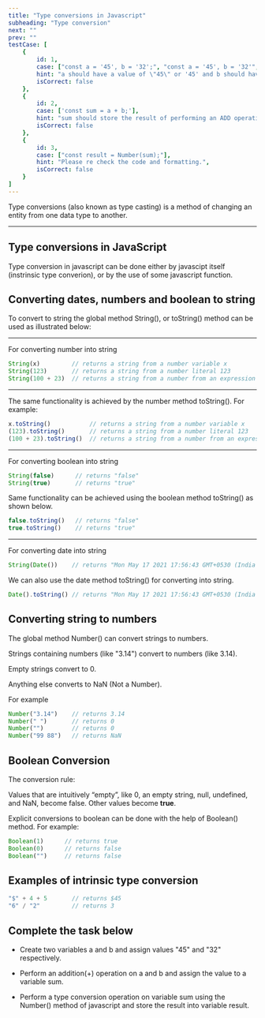```yaml
---
title: "Type conversions in Javascript"
subheading: "Type conversion"
next: ""
prev: ""
testCase: [
    {
        id: 1,
        case: ["const a = '45', b = '32';", "const a = '45', b = '32'","const a = '45'; const b = '32';", "const a = \"45\", b = \"32\";", "const a = \"45\", b = \"32\"","const a = \"45\"; const b = \"32\";"],
        hint: "a should have a value of \"45\" or '45' and b should have a value of \"32\" or '32'",
        isCorrect: false
    },
    {
        id: 2,
        case: ['const sum = a + b;'],
        hint: "sum should store the result of performing an ADD operation on the numb",
        isCorrect: false
    },
    {
        id: 3,
        case: ["const result = Number(sum);"],
        hint: "Please re check the code and formatting.",
        isCorrect: false
    }
]
---
```


Type conversions (also known as type casting) is a method of changing an entity from one data
type to another.

---

## Type conversions in JavaScript

Type conversion in javascript can be done either by javascipt itself (instrinsic type converion), or
by the use of some javascript function. 

## Converting dates, numbers and boolean to string

To convert to string the global method String(), or toString() method can be used as 
illustrated below:

---

For converting number into string

```javascript
String(x)         // returns a string from a number variable x
String(123)       // returns a string from a number literal 123
String(100 + 23)  // returns a string from a number from an expression
```

---

The same functionality is achieved by the number method toString(). For example:

```javascript
x.toString()           // returns a string from a number variable x
(123).toString()       // returns a string from a number literal 123
(100 + 23).toString()  // returns a string from a number from an expression
```
---

For converting boolean into string

```javascript
String(false)      // returns "false"
String(true)       // returns "true"
```

Same functionality can be achieved using the boolean method toString() as shown below.

```javascript
false.toString()   // returns "false"
true.toString()    // returns "true"
```

---

For converting date into string
```javascript
String(Date())    // returns "Mon May 17 2021 17:56:43 GMT+0530 (India Standard Time)"
```

We can also use the date method toString() for converting into string.

```javascript
Date().toString() // returns "Mon May 17 2021 17:56:43 GMT+0530 (India Standard Time)"
```

## Converting string to numbers

The global method Number() can convert strings to numbers.

Strings containing numbers (like "3.14") convert to numbers 
(like 3.14).

Empty strings convert to 0.

Anything else converts to NaN (Not a Number).

For example

```javascript
Number("3.14")    // returns 3.14
Number(" ")       // returns 0
Number("")        // returns 0
Number("99 88")   // returns NaN
```

## Boolean Conversion

The conversion rule:

Values that are intuitively “empty”, like 0, an empty string, null, undefined, and NaN, become false.
Other values become **true**.

Explicit conversions to boolean can be done with the help of Boolean() method. For example:

```javascript
Boolean(1)      // returns true
Boolean(0)      // returns false
Boolean("")     // returns false
```


## Examples of intrinsic type conversion

```javascript
"$" + 4 + 5       // returns $45
"6" / "2"         // returns 3
```

## Complete the task below

- Create two variables a and b and assign values "45" and "32" respectively.

- Perform an addition(+) operation on a and b and assign the value to a variable sum.

- Perform a type conversion operation on variable sum using the Number() method of javascript and store the result into variable result.
